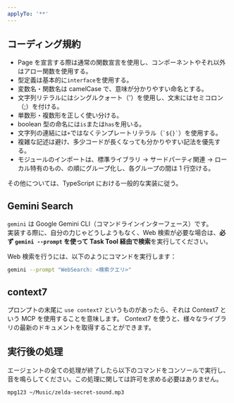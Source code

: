 ```yaml
---
applyTo: '**'
---
```


## コーディング規約

-   Page を宣言する際は通常の関数宣言を使用し、コンポーネントやそれ以外はアロー関数を使用する。
-   型定義は基本的に`interface`を使用する。
-   変数名・関数名は camelCase で、意味が分かりやすい命名とする。
-   文字列リテラルにはシングルクォート（'）を使用し、文末にはセミコロン（;）を付ける。
-   単数形・複数形を正しく使い分ける。
-   boolean 型の命名には`is`または`has`を用いる。
-   文字列の連結には`+`ではなくテンプレートリテラル（`` `${}` ``）を使用する。
-   複雑な記述は避け、多少コードが長くなっても分かりやすい記法を優先する。
-   モジュールのインポートは、標準ライブラリ → サードパーティ関連 → ローカル特有のもの、の順にグループ化し、各グループの間は 1 行空ける。

その他については、TypeScript における一般的な実装に従う。

## Gemini Search

`gemini` は Google Gemini CLI（コマンドラインインターフェース）です。  
実装する際に、自分の力じゃどうしようもなく、Web 検索が必要な場合は、**必ず `gemini --prompt` を使って Task Tool 経由で検索**を実行してください。

Web 検索を行うには、以下のようにコマンドを実行します：

```bash
gemini --prompt "WebSearch: <検索クエリ>"
```

## context7

プロンプトの末尾に `use context7` というものがあったら、それは Context7 という MCP を使用することを意味します。
Context7 を使うと、様々なライブラリの最新のドキュメントを取得することができます。

## 実行後の処理

エージェントの全ての処理が終了したら以下のコマンドをコンソールで実行し、音を鳴らしてください。この処理に関しては許可を求める必要はありません。

```bash
mpg123 ~/Music/zelda-secret-sound.mp3
```
